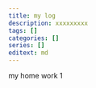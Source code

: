 ```yaml
---
title: my log
description: xxxxxxxxx
tags: []
categories: []
series: []
editext: md
---
```

<!--more-->

my home work 1